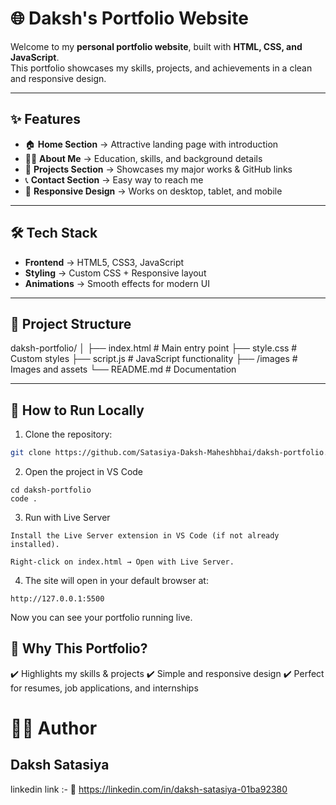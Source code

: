 # 🌐 Daksh's Portfolio Website

Welcome to my **personal portfolio website**, built with **HTML, CSS, and JavaScript**.  
This portfolio showcases my skills, projects, and achievements in a clean and responsive design.

---

## ✨ Features
- 🏠 **Home Section** → Attractive landing page with introduction  
- 👨‍💻 **About Me** → Education, skills, and background details  
- 💼 **Projects Section** → Showcases my major works & GitHub links  
- 📞 **Contact Section** → Easy way to reach me  
- 📱 **Responsive Design** → Works on desktop, tablet, and mobile  

---

## 🛠️ Tech Stack
- **Frontend** → HTML5, CSS3, JavaScript  
- **Styling** → Custom CSS + Responsive layout  
- **Animations** → Smooth effects for modern UI  

---

## 📂 Project Structure
daksh-portfolio/
│
├── index.html # Main entry point
├── style.css # Custom styles
├── script.js # JavaScript functionality
├── /images # Images and assets
└── README.md # Documentation


---

## 🚀 How to Run Locally
1. Clone the repository:
```bash
git clone https://github.com/Satasiya-Daksh-Maheshbhai/daksh-portfolio.git
```

2. Open the project in VS Code
```
cd daksh-portfolio
code .
```

3. Run with Live Server
```
Install the Live Server extension in VS Code (if not already installed).

Right-click on index.html → Open with Live Server.
```

4. The site will open in your default browser at:
```
http://127.0.0.1:5500
```

Now you can see your portfolio running live.


## 🌟 Why This Portfolio?

✔️ Highlights my skills & projects
✔️ Simple and responsive design
✔️ Perfect for resumes, job applications, and internships


# 👨‍💻 Author

## Daksh Satasiya
linkedin link :-
🔗 https://linkedin.com/in/daksh-satasiya-01ba92380
